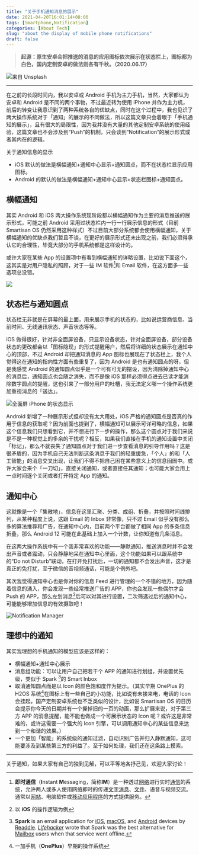```yaml
---
title: "关于手机通知消息的展示"
date: 2021-04-20T16:01:14+08:00
tags: [Smartphone,Notification]
categories: [About Tech]
slug: "about the display of mobile phone notifications"
draft: false
---
```


> **起源：原生安卓会把推送的消息的应用图标依次展示在状态栏上，图标都为白色，国内定制安卓的做法则各有千秋。（2020.06.17）**

![](https://dawnblog-1300625500.cos.ap-guangzhou.myqcloud.com/images/20210426171842.jpeg "来自 Unsplash")

---

在之前的长段时间内，我以安卓或 Android 手机为主力手机，当然，大家都认为安卓和 Android 是不同的两个事物，不过最近转为使用 iPhone 并作为主力机，前后的转变让我意识到了两种系统各自的优缺点，同时在这个过程中，我也见识了两大操作系统对于「通知」的展示的不同做法，所以这篇文章只会着眼于「手机通知的展示」，且有很大的局限性，因为我并没有大量的其他定制安卓系统的使用经验，这篇文章也不会涉及到“Push”的机制，只会谈到“Notification”的展示形式或者其内在的逻辑。

关于通知信息的显示

- iOS 默认的做法是横幅通知+通知中心显示+通知圆点，而不在状态栏显示应用图标。
- Android 的默认的做法是横幅通知+通知中心显示+状态栏图标+通知圆点。

## 横幅通知

其实 Android 和 iOS 两大操作系统现阶段都以横幅通知作为主要的消息推送的展示形式，可能之前 Android 采用过状态栏内一行一行展示信息的形式（目前 Smartisan OS 仍然采用这种样式）不过目前大部分系统都会使用横幅通知，关于横幅通知的优缺点我们暂且不谈，在更好的展示形式还未出现之前，我们必须得承认它的合理性，毕竟大部分的手机系统都是这样设计的。

或许大家在某些 App 的设置项中有看到横幅通知的详略设置，比如说下面这个，这其实是对用户隐私的照顾，对于一些 IM 软件[^1]和 Email 软件，在这方面多一些选项总没错。

![](https://dawnblog-1300625500.cos.ap-guangzhou.myqcloud.com/images/20210426153948.jpg)

## 状态栏与通知圆点

状态栏无非就是在屏幕的最上面，用来展示手机的状态的，比如说运营商信息、当前时间、无线通讯状态、声音状态等等。

iOS 做得很好，针对非全面屏设备，只显示设备状态，针对全面屏设备，部分设备状态的更改都会以「图标隐现」的形式提醒用户，然后将详细的状态展示在通知中心的顶部，不过 Android 却把通知消息的 App 图标也展现在了状态栏上，我个人觉得这在通知的指向性方面有些重复了，因为 Android 是也有通知圆点的呀，但是我感觉 Android 的通知圆点似乎是一个可有可无的摆设，因为清除掉通知中心的消息后，通知圆点也会随之消失，而不是像 iOS 那样必须得点进去已读才能消除数字圆点的提醒，这也引来了一部分用户的吐槽，我无法定义哪一个操作系统更加重视消息的「送达」。

![](https://dawnblog-1300625500.cos.ap-guangzhou.myqcloud.com/images/20210426164458.jpg "全面屏 iPhone 的状态显示")

Android 新增了一种展示形式但却没有太大用处，iOS 严格的通知圆点是否真的作用于信息的获取呢？因为前面也提到了，横幅通知可以展示可详可略的信息，如果这个信息我们只想看到它，并不想进行下一步的操作，那么这个圆点对于我们来说是不是一种视觉上的多余的干扰呢？相反，如果我们直接在手机的通知设置中关闭「标记」，那么不就丧失了通知圆点对于我们进一步查看消息的引导作用吗？这是很矛盾的，因为手机自己无法判断这条消息于我们的轻重缓急，「个人」的和「人工智能」的消息交叉出现，让我们不得不把自己困在某些意义上的信息囹圄中。或许大家会来个「一刀切」，直接关闭通知，或者直接任其通知；也可能大家会用上一点时间逐个关闭或者打开特定 App 的通知。

## 通知中心

这就像是一个「集散地」，信息在这里汇聚、分类、成组、折叠，并按照时间线排列，从某种程度上说，这跟 Email 的 Inbox 非常像，只不过 Email 似乎没有那么多的算法推荐和广告，在通知中心内，目前两个平台都做了相同 App 的多条信息折叠，那么 Android 12 可能在此基础上加入一个计数，让你知道有几条消息。

在这两大操作系统中有一个我非常喜欢的功能——静默通知，推送消息时并不会发出声音或者震动，只会静静地呆在通知中心里面，这个功能如果可以跟系统中的“Do not Disturb”联动，在打开免打扰后，一切的通知都不会发出声音，这才是真正的免打扰，至于微信的音视频通话，可能是个例外吧。

其次我觉得通知中心也是你对你的信息 Feed 进行管理的一个不错的地方，因为随着信息的涌入，你会发现一些经常推送广告的 APP，你也会发现一些偶尔才会 Push 的 APP，那么左划消息[^2]后可以对其进行设置，二次筛选过后的通知中心，可能能够增加信息的有效摄取吧！

![](https://dawnblog-1300625500.cos.ap-guangzhou.myqcloud.com/images/20210426175429.PNG "Notification Manager")

## 理想中的通知

其实我理想的手机通知的模型应该是这样的：

- 横幅通知+通知中心展示
- 消息组功能：可以让用户自己把若干个 APP 的通知进行划组，并设置优先级，类似于 Spark [^3]的 Smart Inbox
- 取消通知圆点而是以 Icon 的颜色饱和度作为提示。（其实早期 OnePlus 的 H2OS 系统[^4]在图标上有一些自己的小功能，比如说有未接来电，电话的 Icon 会挂起，国产定制安卓系统也不乏类似的设计，比如说 Smartisan OS 的日历会提示你今天的日期并有一个撕掉旧的一页的动画，那么扩展来说，对于第三方 APP 的消息提醒，能不能也做成一个可展示状态的 Icon 呢？或许这是非常难的，或许这需要一个强大的 Icon 引擎，可以调用通知中心的某些信息来达到一个和谐的效果。）
- 一个更加「智能」的系统级的通知过滤，自动识别广告并归入静默通知，这可能要涉及到某些第三方的利益了。至于如何处理，我们还在这条路上摸索。

---

关于通知，如果大家有自己的独到见解，可以平等地各抒己见，欢迎大家讨论！



[^1]:**即时通信**（**I**nstant **M**essaging，简称**IM**）是一种透过[网络](https://zh.wikipedia.org/wiki/互联网)进行实时[通信](https://zh.wikipedia.org/wiki/通訊)的系统，允许两人或多人使用网络即时的传递[文字](https://zh.wikipedia.org/wiki/文字)[消息](https://zh.wikipedia.org/wiki/訊息)、[文件](https://zh.wikipedia.org/wiki/檔案)、语音与视频交流。通常以[网站](https://zh.wikipedia.org/wiki/網站)、电脑软件或[移动应用程序](https://zh.wikipedia.org/wiki/流動應用程式)的方式提供服务。
[^2]:以  **iOS** 的操作逻辑为例
[^3]: **Spark** is an email application for [iOS](https://en.wikipedia.org/wiki/IOS), [macOS](https://en.wikipedia.org/wiki/MacOS), and [Android](https://en.wikipedia.org/wiki/Android_(operating_system)) devices by [Readdle](https://en.wikipedia.org/wiki/Readdle). *[Lifehacker](https://en.wikipedia.org/wiki/Lifehacker)* wrote that Spark was the best alternative for [Mailbox](https://en.wikipedia.org/wiki/Mailbox_(application)) users when that service went offline.
[^4]: 一加手机（**OnePlus**）早期的操作系统

